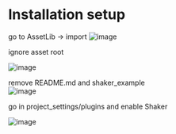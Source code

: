 

# Installation setup

go to AssetLib -> import
![image](https://github.com/user-attachments/assets/aea0e528-5f28-454a-9761-e1b06c7a502e)  


ignore asset root  

![image](https://github.com/user-attachments/assets/c737d89a-1e4c-4018-8dd2-6abdab69be11)  

remove README.md  and shaker_example  
![image](https://github.com/user-attachments/assets/04fe9886-0d48-4292-9685-ab6e0f2b5a71)  


go in project_settings/plugins and enable Shaker

![image](https://github.com/user-attachments/assets/38abf623-38de-4ff9-9ec8-3eacac066412)
